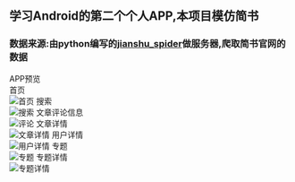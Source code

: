 ## 学习Android的第二个个人APP,本项目模仿简书
### 数据来源:由python编写的[jianshu_spider](https://github.com/TongmingWu/jianshu_spider)做服务器,爬取简书官网的数据
APP预览<br>
首页<br>
![首页](http://i.imgur.com/xtZz1SH.png)
搜索</br>
![搜索](http://i.imgur.com/IWRxpZa.png)
文章评论信息<br>
![评论](http://i.imgur.com/ydTTJsL.png)
文章详情<br>
![文章详情](http://i.imgur.com/yjE1Agi.png)
用户详情<br>
![用户详情](http://i.imgur.com/lwgfK5g.png)
专题<br>
![专题](http://i.imgur.com/LhW3BZU.png)
专题详情<br>
![专题详情](http://i.imgur.com/NLpE8NW.png)
